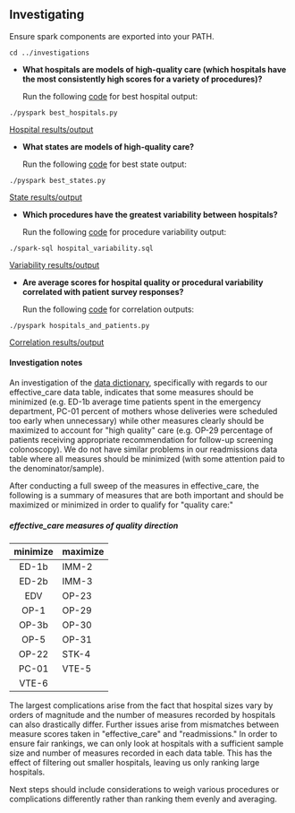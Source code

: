 ## Investigating
Ensure spark components are exported into your PATH.
```
cd ../investigations
```
- **What hospitals are models of high-quality care (which hospitals have the most consistently high scores for a variety of procedures)?**

  Run the following [code](/investigations/best_hospitals/best_hospitals.py) for best hospital output:
```
./pyspark best_hospitals.py
```
[Hospital results/output](/investigations/best_states/best_states.txt)
- **What states are models of high-quality care?**

  Run the following [code](/investigations/best_states/best_states.py) for best state output:
```
./pyspark best_states.py
```
[State results/output](/investigations/best_states/best_states.txt)
- **Which procedures have the greatest variability between hospitals?**

  Run the following [code](/investigations/hospital_variability/hospital_variability.sql) for procedure variability output:
```
./spark-sql hospital_variability.sql
```
[Variability results/output](/investigations/hospital_variability/hospital_variability.txt)
- **Are average scores for hospital quality or procedural variability correlated with patient survey responses?**

  Run the following [code](/investigations/hospitals_and_patients/hospitals_and_patients.py) for correlation outputs:
```
./pyspark hospitals_and_patients.py
```
[Correlation results/output](/hospitals_and_patients/hospitals_and_patients.txt)

#### Investigation notes
An investigation of the [data dictionary](/DDB_Data_Dictionary.pdf), specifically with regards to our effective_care data table, indicates that some measures should be minimized (e.g. ED-1b average time patients spent in the emergency department, PC-01 percent of mothers whose deliveries were scheduled too early when unnecessary) while other measures clearly should be maximized to account for "high quality" care (e.g. OP-29 percentage of patients receiving appropriate recommendation for follow-up screening colonoscopy). We do not have similar problems in our readmissions data table where all measures should  be minimized (with some attention paid to the denominator/sample).

After conducting a full sweep of the measures in effective_care, the following is a summary of measures that are both important and should be maximized or minimized in order to qualify for "quality care:"

##### effective_care measures of quality direction

| minimize | maximize |
|:--------:|----------|
| ED-1b | IMM-2 |
| ED-2b | IMM-3 |
| EDV | OP-23 |
| OP-1 | OP-29 |
| OP-3b | OP-30 |
| OP-5 | OP-31 |
| OP-22 | STK-4 |
| PC-01 | VTE-5 |
| VTE-6 |  |

The largest complications arise from the fact that hospital sizes vary by orders of magnitude and the number of measures recorded by hospitals can also drastically differ. Further issues arise from mismatches between measure scores taken in "effective_care" and "readmissions." In order to ensure fair rankings, we can only look at hospitals with a sufficient sample size and number of measures recorded in each data table. This has the effect of filtering out smaller hospitals, leaving us only ranking large hospitals.

Next steps should include considerations to weigh various procedures or complications differently rather than ranking them evenly and averaging.
